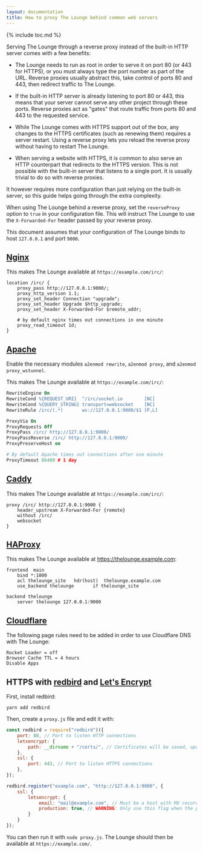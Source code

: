 ```yaml
---
layout: documentation
title: How to proxy The Lounge behind common web servers
---
```


{% include toc.md %}

Serving The Lounge through a reverse proxy instead of the built-in HTTP server
comes with a few benefits:

- The Lounge needs to run as root in order to serve it on port 80 (or 443 for
  HTTPS), or you must always type the port number as part of the URL. Reverse
  proxies usually abstract this, take control of ports 80 and 443, then redirect
  traffic to The Lounge.

- If the built-in HTTP server is already listening to port 80 or 443, this means
  that your server cannot serve any other project through these ports. Reverse
  proxies act as "gates" that route traffic from ports 80 and 443 to the
  requested service.

- While The Lounge comes with HTTPS support out of the box, any changes to the
  HTTPS certificates (such as renewing them) requires a server restart. Using a
  reverse proxy lets you reload the reverse proxy without having to restart The
  Lounge.

- When serving a website with HTTPS, it is common to also serve an HTTP
  counterpart that redirects to the HTTPS version. This is not possible with the
  built-in server that listens to a single port. It is usually trivial to do so
  with reverse proxies.

It however requires more configuration than just relying on the built-in server,
so this guide helps going through the extra complexity.

When using The Lounge behind a reverse proxy, set the `reverseProxy` option to
`true` in your configuration file. This will instruct The Lounge to use the
`X-Forwarded-For` header passed by your reverse proxy.

This document assumes that your configuration of The Lounge binds to host
`127.0.0.1` and port `9000`.

## [Nginx](https://nginx.org/en/)

This makes The Lounge available at `https://example.com/irc/`:

```nginx
location /irc/ {
	proxy_pass http://127.0.0.1:9000/;
	proxy_http_version 1.1;
	proxy_set_header Connection "upgrade";
	proxy_set_header Upgrade $http_upgrade;
	proxy_set_header X-Forwarded-For $remote_addr;

	# by default nginx times out connections in one minute
	proxy_read_timeout 1d;
}
```

## [Apache](https://httpd.apache.org/)

Enable the necessary modules `a2enmod rewrite`, `a2enmod proxy`, and
`a2enmod proxy_wstunnel`.

This makes The Lounge available at `https://example.com/irc/`:

```apache
RewriteEngine On
RewriteCond %{REQUEST_URI}  ^/irc/socket.io        [NC]
RewriteCond %{QUERY_STRING} transport=websocket    [NC]
RewriteRule /irc/(.*)       ws://127.0.0.1:9000/$1 [P,L]

ProxyVia On
ProxyRequests Off
ProxyPass /irc/ http://127.0.0.1:9000/
ProxyPassReverse /irc/ http://127.0.0.1:9000/
ProxyPreserveHost on

# By default Apache times out connections after one minute
ProxyTimeout 86400 # 1 day
```

## [Caddy](https://caddyserver.com/)

This makes The Lounge available at `https://example.com/irc/`:

```
proxy /irc/ http://127.0.0.1:9000 {
	header_upstream X-Forwarded-For {remote}
	without /irc/
	websocket
}
```

## [HAProxy](http://www.haproxy.org/)

This makes The Lounge available at https://thelounge.example.com:

```
frontend  main
	bind *:1000
	acl thelounge_site   hdr(host)  thelounge.example.com
	use_backend thelounge       if thelounge_site

backend thelounge
	server thelounge 127.0.0.1:9000
```

## [Cloudflare](https://www.cloudflare.com/)

The following page rules need to be added in order to use Cloudflare DNS with
The Lounge:

```
Rocket Loader = off
Browser Cache TTL = 4 hours
Disable Apps
```

## HTTPS with [redbird](https://www.npmjs.com/package/redbird) and [Let's Encrypt](https://letsencrypt.org/)

First, install redbird:

```
yarn add redbird
```

Then, create a `proxy.js` file and edit it with:

```js
const redbird = require("redbird")({
	port: 80, // Port to listen HTTP connections
	letsencrypt: {
		path: __dirname + "/certs/", // Certificates will be saved, updated and archived there
	},
	ssl: {
		port: 443, // Port to listen HTTPS connections
	},
});

redbird.register("example.com", "http://127.0.0.1:9000", {
	ssl: {
		letsencrypt: {
			email: "mail@example.com", // Must be a host with MX record
			production: true, // WARNING: Only use this flag when the proxy is verified to work correctly to avoid being banned!
		}
	}
});
```

You can then run it with `node proxy.js`. The Lounge should then be available at
`https://example.com/`.
